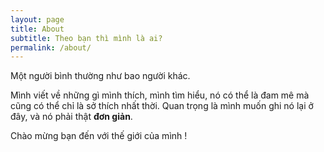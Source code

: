 ```yaml
---
layout: page
title: About
subtitle: Theo bạn thì mình là ai?
permalink: /about/
---
```


Một người bình thường như bao người khác.

Mình viết về những gì mình thích, mình tìm hiểu, nó có thể là đam mê mà cũng có thể chỉ là sở thích nhất thời. Quan trọng là mình muốn ghi nó lại ở đây, và nó phải thật **đơn giản**.

Chào mừng bạn đến với thế giới của mình !